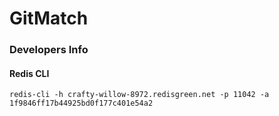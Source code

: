 # GitMatch


### Developers Info
#### Redis CLI
    redis-cli -h crafty-willow-8972.redisgreen.net -p 11042 -a 1f9846ff17b44925bd0f177c401e54a2
